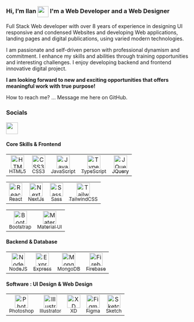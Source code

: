 ### Hi, I’m Ilan <img src="https://user-images.githubusercontent.com/18350557/176309783-0785949b-9127-417c-8b55-ab5a4333674e.gif" width="30" height="30" align="center"> I'm a Web Developer and a Web Designer

Full Stack Web developer with over 8 years of experience in designing UI responsive and condensed Websites and developing Web applications, landing pages and digital publications, using varied modern technologies.

I am passionate and self-driven person with professional dynamism and commitment.
I enhance my skills and abilities through training opportunities and interesting challenges.
I enjoy developing backend and frontend innovative digital project.

<b>I am looking forward to new and exciting opportunities that offers meaningful work with true purpose!</b>

How to reach me? ... Message me here on GitHub.

### Socials

<a href="https://www.linkedin.com/in/ilanlavi/" target="_blank" rel="noreferrer"><img src="https://raw.githubusercontent.com/danielcranney/readme-generator/main/public/icons/socials/linkedin.svg" width="32" height="32" /></a>

#### Core Skills & Frontend
  
  <table border="0">
  <tr>
    <td valign="center" align="center">
      <a href="https://developer.mozilla.org/en-US/docs/Glossary/HTML5" target="_blank" rel="noreferrer"><img src="https://raw.githubusercontent.com/danielcranney/readme-generator/main/public/icons/skills/html5-colored.svg" width="36" height="36" title="HTML5" alt="HTML5"><div><sub>HTML5</sub></div></a>
    </td>    
    <td valign="center" align="center">
      <a href="https://www.w3.org/TR/CSS/#css" target="_blank" rel="noreferrer"><img src="https://raw.githubusercontent.com/danielcranney/readme-generator/main/public/icons/skills/css3-colored.svg" width="36" height="36" alt="CSS3" /><div><sub>CSS3</sub></div></a>
   </td>
    <td valign="center" align="center">
      <a href="https://developer.mozilla.org/en-US/docs/Web/JavaScript" target="_blank" rel="noreferrer"><img src="https://raw.githubusercontent.com/danielcranney/readme-generator/main/public/icons/skills/javascript-colored.svg" width="36" height="36" alt="JavaScript" title="JavaScript"><div><sub>JavaScript</sub></div></a>
    </td>
     <td valign="center" align="center">
      <a href="https://www.typescriptlang.org/" target="_blank" rel="noreferrer"><img src="https://raw.githubusercontent.com/danielcranney/readme-generator/main/public/icons/skills/typescript-colored.svg" width="36" height="36" alt="TypeScript" title="TypeScript"><div><sub>TypeScript</sub></div></a>
    </td>
    <td valign="center" align="center">
     <a href="https://jquery.com/" target="_blank" rel="noreferrer"><img src="https://raw.githubusercontent.com/danielcranney/readme-generator/main/public/icons/skills/jquery-colored.svg" width="36" height="36" alt="JQuery" title="JQuery"><div><sub style='color:#000'>JQuery</sub></div></a>
    </td>
  </tr>
  </table>   
  
  <table border="0">
  <tr>    
    <td valign="center" align="center">
      <a href="https://reactjs.org/" target="_blank" rel="noreferrer"><img src="https://raw.githubusercontent.com/danielcranney/readme-generator/main/public/icons/skills/react-colored.svg" width="36" height="36" alt="React" title="React"><div><sub>React</sub></div></a>
    </td>    
    <td valign="center" align="center">
      <a href="https://nextjs.org/docs" target="_blank" rel="noreferrer"><img src="https://raw.githubusercontent.com/danielcranney/readme-generator/main/public/icons/skills/nextjs-colored.svg" width="36" height="36" alt="NextJs" title="NextJs"><div><sub>NextJs</sub></div></a>
    </td>
    <td valign="center" align="center">
     <a href="https://sass-lang.com/" target="_blank" rel="noreferrer"><img src="https://raw.githubusercontent.com/danielcranney/readme-generator/main/public/icons/skills/sass-colored.svg" width="36" height="36" alt="Sass" title="Sass"><div><sub>Sass</sub></div></a>
    </td>
    <td valign="center" align="center">
     <a href="https://tailwindcss.com/" target="_blank" rel="noreferrer"><img src="https://raw.githubusercontent.com/danielcranney/readme-generator/main/public/icons/skills/tailwindcss-colored.svg" width="36" height="36" alt="TailwindCSS" title="TailwindCSS"><div><sub>TailwindCSS</sub></div></a>
    </td>
  </tr>
  </table> 
   
  <table border="0">  
  <tr>
    <td valign="center" align="center">
     <a href="https://getbootstrap.com/" target="_blank" rel="noreferrer"><img src="https://raw.githubusercontent.com/danielcranney/readme-generator/main/public/icons/skills/bootstrap-colored.svg" width="36" height="36" alt="Bootstrap" title="Bootstrap"><div><sub>Bootstrap</sub></div></a>
    </td>  
     <td valign="center" align="center">
     <a href="https://mui.com/" target="_blank" rel="noreferrer"><img src="https://raw.githubusercontent.com/danielcranney/readme-generator/main/public/icons/skills/materialui-colored.svg" width="36" height="36" alt="Material UI" title="Material UI"><div><sub>Material UI</sub></div></a>
    </td>
  </tr>
  </table>
  
  #### Backend & Database
  
  <table border="0">   
  <tr>
       <td valign="center" align="center">
     <a href="https://nodejs.org/en/" target="_blank" rel="noreferrer"><img src="https://raw.githubusercontent.com/danielcranney/readme-generator/main/public/icons/skills/nodejs-colored.svg" width="36" height="36" alt="NodeJS" title="NodeJS"><div><sub>NodeJS</sub></div></a>
    </td>
    <td valign="center" align="center">
     <a href="https://expressjs.com/" target="_blank" rel="noreferrer"><img src="https://raw.githubusercontent.com/danielcranney/readme-generator/main/public/icons/skills/express-colored.svg" width="36" height="36" alt="Express" title="Express"><div><sub>Express</sub></div></a>
    </td>
    <td valign="center" align="center">
     <a href="https://www.mongodb.com/" target="_blank" rel="noreferrer"><img src="https://raw.githubusercontent.com/danielcranney/readme-generator/main/public/icons/skills/mongodb-colored.svg" width="36" height="36" alt="MongoDB" title="MongoDB"><div><sub>MongoDB</sub></div></a>
    </td>
    <td valign="center" align="center">
     <a href="https://firebase.google.com/" target="_blank" rel="noreferrer"><img src="https://raw.githubusercontent.com/danielcranney/readme-generator/main/public/icons/skills/firebase-colored.svg" width="36" height="36" alt="Firebase" title="Firebase"><div><sub>Firebase</sub></div></a>
    </td>
  </tr>
  </table>
  
  #### Software : UI Design & Web Design
   <table border="0">   
  <tr border="0">
       <td valign="center" align="center">
     <a href="https://www.adobe.com/uk/products/photoshop.html" target="_blank" rel="noreferrer"><img src="https://raw.githubusercontent.com/danielcranney/readme-generator/main/public/icons/skills/photoshop-colored.svg" width="36" height="36" alt="Photoshop" title="Photoshop"><div><sub>Photoshop</sub></div></a>
    </td>
    <td valign="center" align="center">
     <a href="adobe.com/uk/products/illustrator.html" target="_blank" rel="noreferrer"><img src="https://raw.githubusercontent.com/danielcranney/readme-generator/main/public/icons/skills/illustrator-colored.svg" width="36" height="36" alt="Illustrator" title="Illustrator"><div><sub>Illustrator</sub></div></a>
    </td>
    <td valign="center" align="center">
     <a href="https://www.adobe.com/uk/products/xd.html" target="_blank" rel="noreferrer"><img src="https://raw.githubusercontent.com/danielcranney/readme-generator/main/public/icons/skills/xd-colored.svg" width="36" height="36" alt="XD" title="XD"><div><sub>XD</sub></div></a>
    </td>
    <td valign="center" align="center">
     <a href="https://www.figma.com/" target="_blank" rel="noreferrer"><img src="https://raw.githubusercontent.com/danielcranney/readme-generator/main/public/icons/skills/figma-colored.svg" width="36" height="36" alt="Figma" title="Figma"><div><sub>Figma</sub></div></a>
    </td>
    <td valign="center" align="center">
     <a href="https://www.sketch.com/" target="_blank" rel="noreferrer"><img src="https://raw.githubusercontent.com/danielcranney/readme-generator/main/public/icons/skills/sketch-colored.svg" width="36" height="36" alt="Sketch" title="Sketch"><div><sub>Sketch</sub></div></a>
    </td>    
  </tr>  
</table>



  
